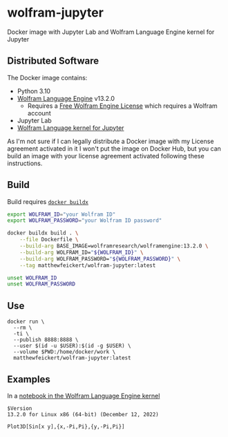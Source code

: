 # wolfram-jupyter
Docker image with Jupyter Lab and Wolfram Language Engine kernel for Jupyter

## Distributed Software

The Docker image contains:

* Python 3.10
* [Wolfram Language Engine](https://www.wolfram.com/engine/) v13.2.0
   - Requires a [Free Wolfram Engine License](https://account.wolfram.com/access/wolfram-engine/free) which requires a Wolfram account
* Jupyter Lab
* [Wolfram Language kernel for Jupyter](https://github.com/WolframResearch/WolframLanguageForJupyter)

As I'm not sure if I can legally distribute a Docker image with my License agreement activated in it I won't put the image on Docker Hub, but you can build an image with your license agreement activated following these instructions.

## Build

Build requires [`docker buildx`](https://docs.docker.com/engine/reference/commandline/buildx/)

```bash
export WOLFRAM_ID="your Wolfram ID"
export WOLFRAM_PASSWORD="your Wolfram ID password"

docker buildx build . \
    --file Dockerfile \
	--build-arg BASE_IMAGE=wolframresearch/wolframengine:13.2.0 \
	--build-arg WOLFRAM_ID="${WOLFRAM_ID}" \
	--build-arg WOLFRAM_PASSWORD="${WOLFRAM_PASSWORD}" \
	--tag matthewfeickert/wolfram-jupyter:latest

unset WOLFRAM_ID
unset WOLFRAM_PASSWORD
```

## Use

```
docker run \
  --rm \
  -ti \
  --publish 8888:8888 \
  --user $(id -u $USER):$(id -g $USER) \
  --volume $PWD:/home/docker/work \
  matthewfeickert/wolfram-jupyter:latest
```

## Examples

In a [notebook in the Wolfram Language Engine kernel](https://twitter.com/HEPfeickert/status/1620626979862216707?s=20&t=eiag_8Odc3xhV_3LvmFLiw)

```
$Version
13.2.0 for Linux x86 (64-bit) (December 12, 2022)
```
```
Plot3D[Sin[x y],{x,-Pi,Pi},{y,-Pi,Pi}]
```

